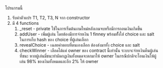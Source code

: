 โปรแกรมนี้

1. รับค่าตัวแปร T1, T2, T3, N จาก constructor
2. มี 4 functions
    1. _reset - private ใช้ในการเริ่มต้นเกมใหม่หลังเกมจบหรือมีการถอนเงินเกิดขึ้น
    2. addUser - เพิ่มผู้เล่น โดยต้องมีการจ่ายเงิน 1 finney พร้อมทั้ังใส่ choice และ salt ในการเก็บ hash ของ choice ที่ผู้เล่นเลือก
    3. revealChoice - เฉลยคำตอบที่ตนเองเลือก ต้องส่งมาทั้ง choice และ salt
    4. checkWinner - เลือดได้แค่ owner ของ contract นี้เท่านั้น ระบบจะจ่ายเงินคืนผู้เล่นที่ชนะ หากผู้เล่นมี่ชนะทำผิดกฏเงินทั้งหมดจะตกมาให้ owner ในกรณีปกติจะโอนเงินให้ผู้เล่น 98% ของเงินทั้งหมดและอีก 2% ให้ owner

